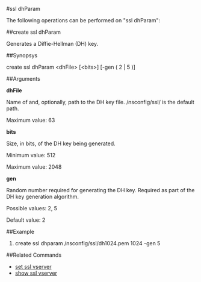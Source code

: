 #ssl dhParam

The following operations can be performed on "ssl dhParam":


##create ssl dhParam

Generates a Diffie-Hellman (DH) key.


##Synopsys

create ssl dhParam &lt;dhFile> [&lt;bits>] [-gen ( 2 | 5 )]


##Arguments

<b>dhFile</b>
Name of and, optionally, path to the DH key file. /nsconfig/ssl/ is the default path.
Maximum value: 63

<b>bits</b>
Size, in bits, of the DH key being generated.
Minimum value: 512
Maximum value: 2048

<b>gen</b>
Random number required for generating the DH key. Required as part of the DH key generation algorithm.
Possible values: 2, 5
Default value: 2



##Example

1)	create ssl dhparam /nsconfig/ssl/dh1024.pem 1024 -gen 5

##Related Commands

<ul><li><a href="../../../-ssl-vs/-ssl-vs">set ssl vserver</a></li><li><a href="../../../w-ssl-vs/w-ssl-vs">show ssl vserver</a></li></ul>



